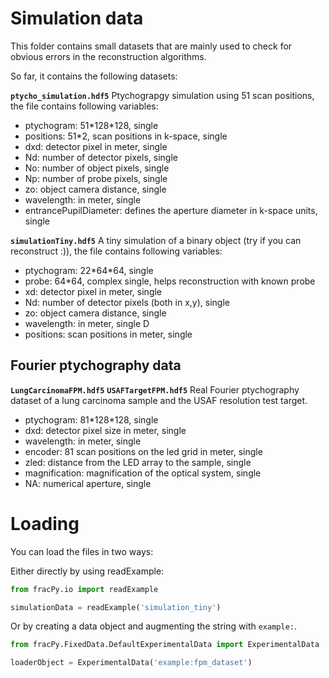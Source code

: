 # Simulation data

This folder contains small datasets that are mainly used to check for obvious errors in the reconstruction algorithms.

So far, it contains the following datasets:


**`ptycho_simulation.hdf5`**
Ptychograpgy simulation using 51 scan positions, the file contains following variables:  
*  ptychogram: 51\*128\*128, single  
*  positions: 51\*2, scan positions in k-space, single  
*  dxd: detector pixel in meter, single  
*  Nd: number of detector pixels, single  
*  No: number of object pixels, single  
*  Np: number of probe pixels, single  
*  zo: object camera distance, single  
*  wavelength: in meter, single
*  entrancePupilDiameter: defines the aperture diameter in k-space units, single


**`simulationTiny.hdf5`**
A tiny simulation of a binary object (try if you can reconstruct :)), the file contains following variables:  
*  ptychogram: 22\*64\*64, single  
*  probe: 64*64, complex single, helps reconstruction with known probe
*  xd: detector pixel in meter, single  
*  Nd: number of detector pixels (both in x,y), single  
*  zo: object camera distance, single  
*  wavelength: in meter, single  D
*  positions: scan positions in meter, single  
 



## Fourier ptychography data
**`LungCarcinomaFPM.hdf5`**
**`USAFTargetFPM.hdf5`**
Real Fourier ptychography dataset of a lung carcinoma sample and the USAF resolution test target.
*  ptychogram: 81\*128\*128, single  
*  dxd: detector pixel size in meter, single  
*  wavelength: in meter, single  
*  encoder: 81 scan positions on the led grid in meter, single  
*  zled: distance from the LED array to the sample, single
*  magnification: magnification of the optical system, single
*  NA: numerical aperture, single

# Loading

You can load the files in two ways: 

Either directly by using readExample:

```python
from fracPy.io import readExample

simulationData = readExample('simulation_tiny')
```

Or by creating a data object and augmenting the string with `example:`.

```python
from fracPy.FixedData.DefaultExperimentalData import ExperimentalData

loaderObject = ExperimentalData('example:fpm_dataset')
```
